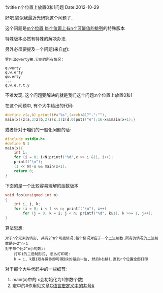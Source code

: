 %title n个位置上放置0和1问题
Date:2012-10-29

好吧.貌似我最近光研究这个问题了..

这个问题是[m个位置,每个位置上有n个可能值的排列](/blog/Qs/posts/3.html)的特殊版本

特殊版本必然有特殊的解决办法.

另外必须要提及一个问题(来自[sf](http://segmentfault.com/q/1010000000131575)):

```
罗列出qwerty被.分割的所有情况：

q.werty
q.w.erty
qw.erty
...
q.w.e.r.t.y

```
不难发现, 这个问题要解决的就是我们这个问题:n个位置上放置0和1

在这个问题中, 有个大牛给出的代码:

```c
#define z(a,b) printf(#a"%s",(x>>b)&1?".":""),
main(x){z(a,3)z(b,2)z(c,1)z(d,0)puts("e");16-x&&main(x+1);}
```

或者针对于咱们的一般化问题的话:
```c
#include <stdio.h>
#define N 3
main(x){
	int i;  
	for (i = 0; i<N;printf("%d",x >> i &1), i++); 
	printf("\n");
	(1 << N)-x && main(x+1); 
	return 0; 
}
```

下面的是一个比较容易理解的函数版本
```c
void foo(unsigned int n)
{
	int i, j, k; 
	for (i = 0; i < 1 << n; printf("\n"), i++)
		for (j = 0, k = i; j < n; printf("%d", k&1), k >>= 1, j++); 
}
```
算法思想:

```
对于n个元素的情形, 共有2^n个可能情况.每个情况对应于一个二进制数.所有的情况的二进制数是0~2^n-1
对于每个比2^n小的数i:
	打印i的二进制形式, 怎么打印呢:
	k = i, k跟1取与操作即可得到k的最后一位, 然后k右移1.直到n个位置全部打印
```
对于那个大牛代码中的一些细节:

1. main(x)中的 x会初始化为1(参数个数)
1. 宏中的\#作用见文章[C语言宏定义中的井号\#](/blog/C/posts/26.html)

